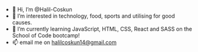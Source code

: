 - 👋 Hi, I’m @Halil-Coskun
- 👀 I’m interested in technology, food, sports and utilising for good causes.
- 🌱 I’m currently learning JavaScript, HTML, CSS, React and SASS on the School of Code bootcamp!
- 📫  email me on halilcoskun14@gmail.com

<!---
Halil-Coskun/Halil-Coskun is a ✨ special ✨ repository because its `README.md` (this file) appears on your GitHub profile.
You can click the Preview link to take a look at your changes.
--->
